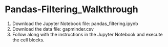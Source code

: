 # Pandas-Filtering_Walkthrough

1. Download the Jupyter Notebook file: pandas_filtering.ipynb 
2. Download the data file: gapminder.csv
3. Follow along with the instructions in the Jupyter Notebook and execute the cell blocks. 
